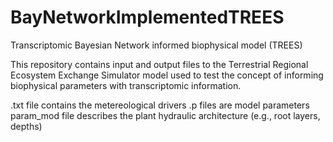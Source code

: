 # BayNetworkImplementedTREES
Transcriptomic Bayesian Network informed biophysical model (TREES)

This repository contains input and output files to the Terrestrial Regional Ecosystem Exchange Simulator model used to test the concept of informing biophysical parameters with transcriptomic information.

.txt file contains the metereological drivers
.p files are model parameters
param_mod file describes the plant hydraulic architecture (e.g., root layers, depths)



